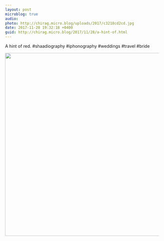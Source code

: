 ```yaml
---
layout: post
microblog: true
audio: 
photo: http://chirag.micro.blog/uploads/2017/c3218cd2cd.jpg
date: 2017-11-28 19:32:18 +0400
guid: http://chirag.micro.blog/2017/11/28/a-hint-of.html
---
```

A hint of red. #shaadiography #iphonography #weddings #travel #bride

<img src="http://chirag.micro.blog/uploads/2017/c3218cd2cd.jpg" width="600" height="600" />
